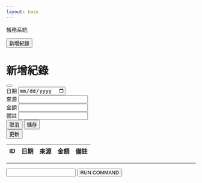 ```yaml
---
layout: base
---
```


<p class="fs-2 text-center">帳務系統</p>
<button class="btn btn-primary" id="overview_btn_add" data-bs-toggle="modal"
    data-bs-target="#overview_modal_add">新增紀錄</button>
<div class="modal fade" id="overview_modal_add" tabindex="-1" aria-labelledby="overview_modal_add_label" aria-hidden="true">
    <div class="modal-dialog">
        <div class="modal-content">
            <div class="modal-header">
                <h1 class="modal-title fs-5" id="overview_modal_add_label">新增紀錄</h1>
                <button type="button" class="btn-close" data-bs-dismiss="modal" aria-label="Close"></button>
            </div>
            <div class="modal-body">
                <div class="mb-3">
                    <label for="overview_modal_add_date" class="form-label">日期</label>
                    <input type="date" class="form-control" id="overview_modal_add_date">
                </div>
                <div class="mb-3">
                    <label for="overview_modal_add_source" class="form-label">來源</label>
                    <input type="text" class="form-control" id="overview_modal_add_source">
                </div>
                <div class="mb-3">
                    <label for="overview_modal_add_amount" class="form-label">金額</label>
                    <input type="number" class="form-control" id="overview_modal_add_amount">
                </div>
                <div class="mb-3">
                    <label for="overview_modal_add_commit" class="form-label">備註</label>
                    <input type="text" class="form-control" id="overview_modal_add_commit">
                </div>
            </div>
            <div class="modal-footer">
                <button type="button" class="btn btn-secondary" data-bs-dismiss="modal">取消</button>
                <button type="button" class="btn btn-primary" id="overview_modal_add_save">儲存</button>
            </div>
        </div>
    </div>
</div>
<button class="btn" id="overview_btn_update">更新</button>
<table class="table">
    <thead>
        <tr>
            <th scope="col">ID</th>
            <th scope="col">日期</th>
            <th scope="col">來源</th>
            <th scope="col">金額</th>
            <th scope="col">備註</th>
        </tr>
    </thead>
    <tbody id="overview_tbody">
    </tbody>
</table>
<hr />
<input type="text" class="form-control" id="sql_statement">
<button class="btn" id="overview_btn3">RUN COMMAND</button>
<script type="module" src="assets/js/account_system.mjs"></script>